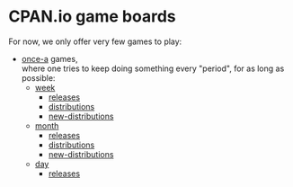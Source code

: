 # CPAN.io game boards

For now, we only offer very few games to play:

- [once-a](once-a/) games,  
  where one tries to keep doing something every "period", for as long as possible:
    - [week](once-a/week/)
        - [releases](once-a/week/releases/)
        - [distributions](once-a/week/distributions/)
        - [new-distributions](once-a/week/new-distributions/)
    - [month](once-a/month/)
        - [releases](once-a/month/releases/)
        - [distributions](once-a/month/distributions/)
        - [new-distributions](once-a/month/new-distributions/)
    - [day](once-a/day/)
        - [releases](once-a/day/releases/)
